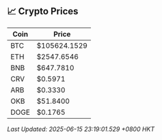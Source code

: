 ## 📈 Crypto Prices

| Coin | Price |
| ---- | ----- |
| BTC | $105624.1529 |
| ETH | $2547.6546 |
| BNB | $647.7810 |
| CRV | $0.5971 |
| ARB | $0.3330 |
| OKB | $51.8400 |
| DOGE | $0.1765 |

_Last Updated: 2025-06-15 23:19:01.529 +0800 HKT_